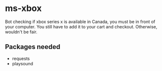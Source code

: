 # ms-xbox
Bot checking if xbox series x is available in Canada, you must be in front of your computer. You still have to add it to your cart and checkout. Otherwise, wouldn't be fair.

## Packages needed
* requests
* playsound
